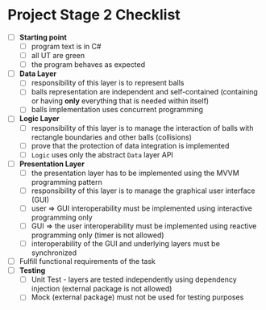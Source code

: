 # Project Stage 2 Checklist

- [ ] **Starting point**
  - [ ] program text is in C#
  - [ ] all UT are green
  - [ ] the program behaves as expected
- [ ] **Data Layer**
  - [ ] responsibility of this layer is to represent balls
  - [ ] balls representation are independent and self-contained (containing or having **only** everything that is needed within itself)
  - [ ] balls implementation uses concurrent programming
- [ ] **Logic Layer**
  - [ ] responsibility of this layer is to manage the interaction of balls with rectangle boundaries and other balls (collisions)
  - [ ] prove that the protection  of data integration is implemented
  - [ ] `Logic` uses only the abstract `Data` layer API
- [ ] **Presentation Layer**
  - [ ] the presentation layer has to be implemented using the MVVM programming pattern
  - [ ] responsibility of this layer is to manage the graphical user interface (GUI)
  - [ ] user => GUI interoperability must be implemented using interactive programming only
  - [ ] GUI => the user interoperability must be implemented using reactive programming only (timer is not allowed)
  - [ ] interoperability of the GUI and underlying layers must be synchronized
- [ ] Fulfill functional requirements of the task
- [ ] **Testing**
  - [ ] Unit Test - layers are tested independently using dependency injection (external package is not allowed)
  - [ ] Mock (external package) must not be used for testing purposes
